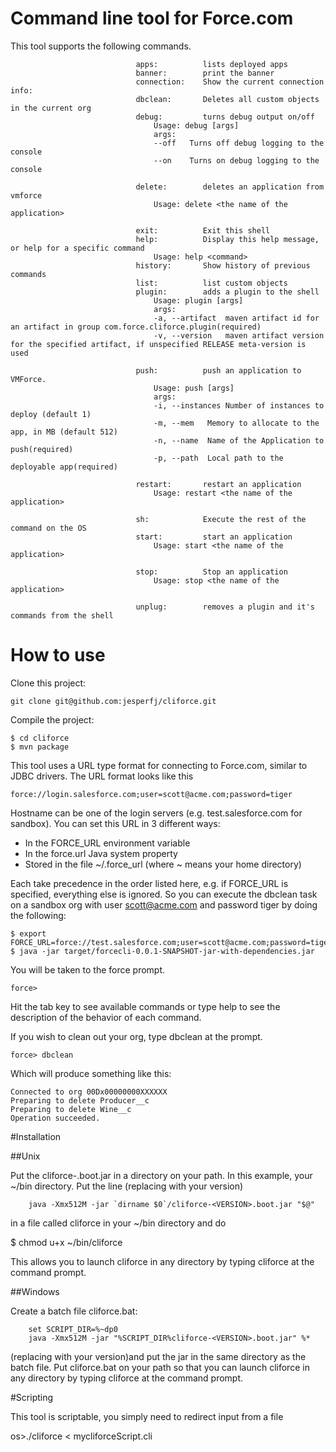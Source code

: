 # Command line tool for Force.com

This tool supports the following commands.

                                apps:          lists deployed apps
                                banner:        print the banner
                                connection:    Show the current connection info:
                                dbclean:       Deletes all custom objects in the current org
                                debug:         turns debug output on/off
                                    Usage: debug [args]
                                    args:
                                    --off	Turns off debug logging to the console
                                    --on	Turns on debug logging to the console

                                delete:        deletes an application from vmforce
                                    Usage: delete <the name of the application>

                                exit:          Exit this shell
                                help:          Display this help message, or help for a specific command
                                    Usage: help <command>
                                history:       Show history of previous commands
                                list:          list custom objects
                                plugin:        adds a plugin to the shell
                                    Usage: plugin [args]
                                    args:
                                    -a, --artifact	maven artifact id for an artifact in group com.force.cliforce.plugin(required)
                                    -v, --version	maven artifact version for the specified artifact, if unspecified RELEASE meta-version is used

                                push:          push an application to VMForce.
                                    Usage: push [args]
                                    args:
                                    -i, --instances	Number of instances to deploy (default 1)
                                    -m, --mem	Memory to allocate to the app, in MB (default 512)
                                    -n, --name	Name of the Application to push(required)
                                    -p, --path	Local path to the deployable app(required)

                                restart:       restart an application
                                    Usage: restart <the name of the application>

                                sh:            Execute the rest of the command on the OS
                                start:         start an application
                                    Usage: start <the name of the application>

                                stop:          Stop an application
                                    Usage: stop <the name of the application>

                                unplug:        removes a plugin and it's commands from the shell



# How to use

Clone this project:

	git clone git@github.com:jesperfj/cliforce.git

Compile the project:

	$ cd cliforce
	$ mvn package

This tool uses a URL type format for connecting to Force.com, similar to JDBC drivers. The URL format looks like this

	force://login.salesforce.com;user=scott@acme.com;password=tiger

Hostname can be one of the login servers (e.g. test.salesforce.com for sandbox). You can set this URL in 3 different ways:

* In the FORCE_URL environment variable
* In the force.url Java system property
* Stored in the file ~/.force_url (where ~ means your home directory)

Each take precedence in the order listed here, e.g. if FORCE_URL is specified, everything else is ignored. So you can execute the dbclean task on a sandbox org with user scott@acme.com and password tiger by doing the following:

	$ export FORCE_URL=force://test.salesforce.com;user=scott@acme.com;password=tiger
	$ java -jar target/forcecli-0.0.1-SNAPSHOT-jar-with-dependencies.jar

You will be taken to the force prompt.

    force>

Hit the tab key to see available commands or type help to see the description of the behavior of each command.

If you wish to clean out your org, type dbclean at the prompt.

    force> dbclean

Which will produce something like this:

	Connected to org 00Dx00000000XXXXXX
	Preparing to delete Producer__c
	Preparing to delete Wine__c
	Operation succeeded.

#Installation

##Unix

Put the cliforce-<VERSION>.boot.jar in a directory on your path.
In this example, your ~/bin directory.
Put the line (replacing <VERSION> with your version)

        java -Xmx512M -jar `dirname $0`/cliforce-<VERSION>.boot.jar "$@"

in a file called cliforce in your ~/bin directory and do

$ chmod u+x ~/bin/cliforce

This allows you to launch cliforce in any directory by typing cliforce at the command prompt.

##Windows

Create a batch file cliforce.bat:

        set SCRIPT_DIR=%~dp0
        java -Xmx512M -jar "%SCRIPT_DIR%cliforce-<VERSION>.boot.jar" %*

(replacing <VERSION> with your version)and put the jar in the same directory as the batch file.
Put cliforce.bat on your path so that you can launch cliforce in any directory by typing cliforce at the command prompt.

#Scripting

This tool is scriptable, you simply need to redirect input from a file

os>./cliforce < mycliforceScript.cli


